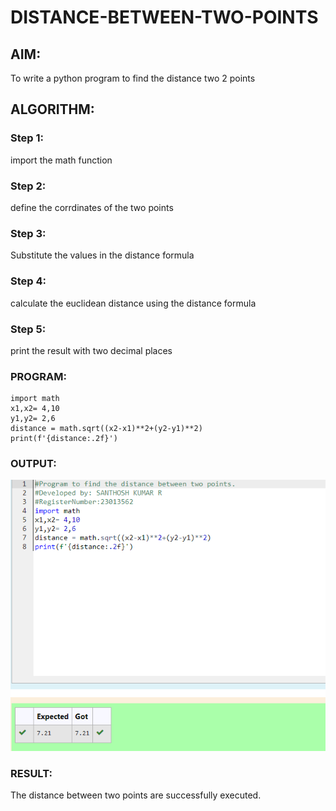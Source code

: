 # DISTANCE-BETWEEN-TWO-POINTS

## AIM:
To write a python program to find the distance two 2 points
## ALGORITHM:
### Step 1: 
import the math function
### Step 2: 
define the corrdinates of the two points
### Step 3: 
Substitute the values in the distance formula 
### Step 4: 
calculate the euclidean distance using the distance formula 
### Step 5:
print the result with two decimal places 
### PROGRAM:
```
import math
x1,x2= 4,10
y1,y2= 2,6
distance = math.sqrt((x2-x1)**2+(y2-y1)**2)
print(f'{distance:.2f}')
 ``` 


### OUTPUT:
![Alt text](<Screenshot 2023-11-29 105428.png>)


### RESULT:
The distance between two points are successfully executed.
